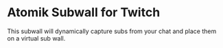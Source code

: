 # Atomik Subwall for Twitch
This subwall will dynamically capture subs from your chat and place them on a virtual sub wall.


